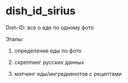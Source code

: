 # dish_id_sirius
Dish-ID: все о еде по одному фото 

Этапы:

1) определение еды по фото 

2) скреппинг русских данных

3) мэтчинг еды/ингредиенотов с рецептами

